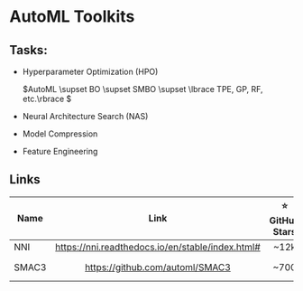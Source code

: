 # AutoML Toolkits


## Tasks:

- Hyperparameter Optimization (HPO)

  $AutoML \supset BO \supset SMBO \supset \lbrace TPE, GP, RF, etc.\rbrace $
 
- Neural Architecture Search (NAS)

- Model Compression

- Feature Engineering


## Links

Name | Link | :star: GitHub Stars | Developer
---|:---:|:---:|:---:
NNI | https://nni.readthedocs.io/en/stable/index.html# | ~12k | MircoSoft
SMAC3 | https://github.com/automl/SMAC3 | ~700 | AutoML Group

